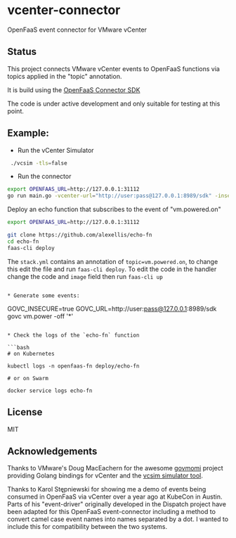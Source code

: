# vcenter-connector

OpenFaaS event connector for VMware vCenter

## Status

This project connects VMware vCenter events to OpenFaaS functions via topics applied in the "topic" annotation. 

It is build using the [OpenFaaS Connector SDK](https://github.com/openfaas-incubator/connector-sdk)

The code is under active development and only suitable for testing at this point.

## Example:

* Run the vCenter Simulator

```bash
 ./vcsim -tls=false
```

* Run the connector

```bash
export OPENFAAS_URL=http://127.0.0.1:31112
go run main.go -vcenter-url="http://user:pass@127.0.0.1:8989/sdk" -insecure
```

Deploy an echo function that subscribes to the event of "vm.powered.on"

```bash
export OPENFAAS_URL=http://127.0.0.1:31112

git clone https://github.com/alexellis/echo-fn
cd echo-fn
faas-cli deploy
```

The `stack.yml` contains an annotation of `topic=vm.powered.on`, to change this edit the file and run `faas-cli deploy`. To edit the code in the handler change the code and `image` field then run `faas-cli up`
```

* Generate some events:

```
GOVC_INSECURE=true GOVC_URL=http://user:pass@127.0.0.1:8989/sdk govc vm.power -off '*'
```

* Check the logs of the `echo-fn` function

```bash
# on Kubernetes

kubectl logs -n openfaas-fn deploy/echo-fn

# or on Swarm

docker service logs echo-fn
```

## License

MIT

## Acknowledgements

Thanks to VMware's Doug MacEachern for the awesome [govmomi](https://github.com/vmware/govmomi) project providing Golang bindings for vCenter and the [vcsim simulator tool](https://github.com/vmware/govmomi/blob/master/vcsim/README.md).

Thanks to Karol Stępniewski for showing me a demo of events being consumed in OpenFaaS via vCenter over a year ago at KubeCon in Austin. Parts of his "event-driver" originally developed in the Dispatch project have been adapted for this OpenFaaS event-connector including a method to convert camel case event names into names separated by a dot. I wanted to include this for compatibility between the two systems.
